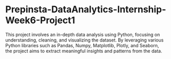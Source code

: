 # Prepinsta-DataAnalytics-Internship-Week6-Project1
This project involves an in-depth data analysis using Python, focusing on understanding, cleaning, and visualizing the dataset. By leveraging various Python libraries such as Pandas, Numpy, Matplotlib, Plotly, and Seaborn, the project aims to extract meaningful insights and patterns from the data.
